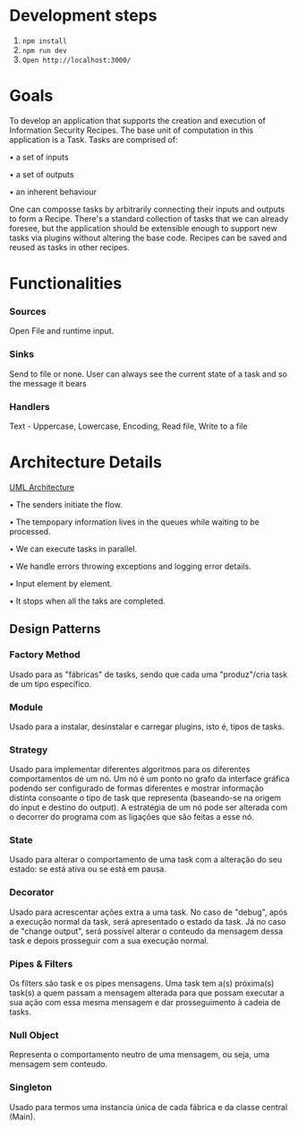 # Development steps
1. `npm install`
2. `npm run dev`
3. `Open http://localhost:3000/`

# Goals
To develop an application that supports the creation and execution of Information Security Recipes. The base unit of computation in this application is a Task. 
Tasks are comprised of:

•	a set of inputs

•	a set of outputs

•	an inherent behaviour

One can composse tasks by arbitrarily connecting their inputs and outputs to form a Recipe. There's a standard collection of tasks that we can already foresee, but the application should be extensible enough to support new tasks via plugins without altering the base code. Recipes can be saved and reused as tasks in other recipes.

# Functionalities
### Sources
Open File and runtime input.
### Sinks
Send to file or none. User can always see the current state of a task and so the message it bears
### Handlers
Text - Uppercase, Lowercase, Encoding, Read file, Write to a file

# Architecture Details

[UML Architecture](https://i.imgur.com/t1iefWu.jpg)

•	The senders initiate the flow.

•	The tempopary information lives in the queues while waiting to be processed.

•	We can execute tasks in parallel.

•	We handle errors throwing exceptions and logging error details.

•	Input element by element.

•	It stops when all the taks are completed.

## Design Patterns

### Factory Method
Usado para as "fábricas" de tasks, sendo que cada uma "produz"/cria task de um tipo específico.

### Module
Usado para a instalar, desinstalar e carregar plugins, isto é, tipos de tasks.

### Strategy
Usado para implementar diferentes algoritmos para os diferentes comportamentos de um nó. Um nó é um ponto no grafo da interface gráfica podendo ser configurado de formas diferentes e mostrar informação distinta consoante o tipo de task que representa (baseando-se na origem do input e destino do output). A estratégia de um nó pode ser alterada com o decorrer do programa com as ligações que são feitas a esse nó.

### State
Usado para alterar o comportamento de uma task com a alteração do seu estado: se está ativa ou se está em pausa.

### Decorator
Usado para acrescentar ações extra a uma task. No caso de "debug", após a execução normal da task, será apresentado o estado da task. Já no caso de "change output", será possível alterar o conteudo da mensagem dessa task e depois prosseguir com a sua execução normal.

### Pipes & Filters
Os filters são task e os pipes mensagens. Uma task tem a(s) próxima(s) task(s) a quem passam a mensagem alterada para que possam executar a sua ação com essa mesma mensagem e dar prosseguimento à cadeia de tasks.

### Null Object
Representa o comportamento neutro de uma mensagem, ou seja, uma mensagem sem conteudo.

### Singleton
Usado para termos uma instancia única de cada fábrica e da classe central (Main).
